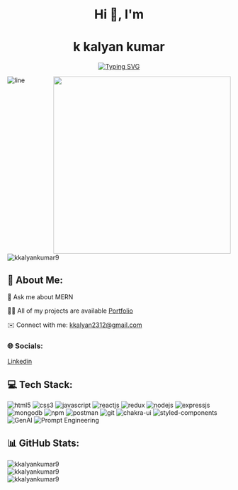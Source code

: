 <h1 align="center">Hi 👋, I'm </h1>
<h1 align="center"> k kalyan kumar</h1>
<p align="center"><a href="https://git.io/typing-svg"><img src="https://readme-typing-svg.demolab.com?font=Fira+Code&pause=1000&color=purple&center=true&width=435&lines=Aspiring+MERN+Stack+Developer;Currently+Learning+GenAI" alt="Typing SVG" /></a></p>

<img  src="https://user-images.githubusercontent.com/73097560/115834477-dbab4500-a447-11eb-908a-139a6edaec5c.gif" alt="line" />
<img align="right" width="400" src="https://sbr-technologies.com/wp-content/uploads/2021/07/Mern-Stack-Developer.png"/>

<p align="left"> <img src="https://komarev.com/ghpvc/?username=kkalyankumar9&label=Profile%20views&color=0e75b6&style=flat" alt="kkalyankumar9" /> </p>
  
## 💫 About Me:
<p>💬 Ask me about MERN</p>
  


<P>👨‍💻 All of my projects are available <a href="https://kkalyankumar9.github.io/">Portfolio</a></P>
<div align="left">
  <p> ✉️ Connect with me: <a href="mailto:kkalyan2312@gmail.com">kkalyan2312@gmail.com</a></p>

</div>
  <h3 align="left">    🌐 Socials:</h3>
  <p>
  <a href="https://www.linkedin.com/in/k-kalyan-kumar-a44321163/" target="_blank">
     Linkedin
    </a>
  </p>



## 💻 Tech Stack:
<p >
    <img src="https://img.shields.io/badge/HTML5-E34F26?style=for-the-badge&logo=html5&logoColor=E34F26&labelColor=black" alt="html5" />
    <img src="https://img.shields.io/badge/CSS3-1572B6?style=for-the-badge&logo=css3&logoColor=1572B6&labelColor=black" alt="css3" />
    <img src="https://img.shields.io/badge/JavaScript-F7DF1E?style=for-the-badge&logo=javascript&logoColor=F7DF1E&labelColor=black" alt="javascript" />
   <img src="https://img.shields.io/badge/-React-61DBFB?style=for-the-badge&labelColor=black&logo=react&logoColor=61DBFB" alt="reactjs" />
    <img src="https://img.shields.io/badge/Redux-593D88?style=for-the-badge&logo=redux&logoColor=593D88&labelColor=black" alt="redux" />
    <img src="https://img.shields.io/badge/Node.js-339933?style=for-the-badge&logo=nodedotjs&logoColor=339933&labelColor=black" alt="nodejs" />
    <img src="https://img.shields.io/badge/Express.js-000000?style=for-the-badge&logo=express&logoColor=white&labelColor=black" alt="expressjs" />
    <img src="https://img.shields.io/badge/MongoDB-4EA94B?style=for-the-badge&logo=mongodb&logoColor=4EA94B&labelColor=black" alt="mongodb" />
    <img src="https://img.shields.io/badge/npm-CB3837?style=for-the-badge&logo=npm&logoColor=CB3837&labelColor=black" alt="npm" />
    <img src="https://img.shields.io/badge/Postman-FF6C37?style=for-the-badge&logo=Postman&logoColor=FF6C37&labelColor=black" alt="postman" />
    <img src="https://img.shields.io/badge/Git-f44d27?style=for-the-badge&logo=git&logoColor=f44d27&labelColor=black" alt="git" />
    <img src="https://img.shields.io/badge/Chakra%20UI-3bc7bd?style=for-the-badge&logo=chakraui&logoColor=3bc7bd&labelColor=black" alt="chakra-ui" />
    <img src="https://img.shields.io/badge/styled--components-DB7093?style=for-the-badge&logo=styled-components&logoColor=DB7093&labelColor=black" alt="styled-components" />
    <img src="https://img.shields.io/badge/GenAI-8A2BE2?style=for-the-badge&labelColor=black" alt="GenAI" />
    <img src="https://img.shields.io/badge/Prompt%20Engineering-8A2BE2?style=for-the-badge&labelColor=black" alt="Prompt Engineering" />


</p>

## 📊 GitHub Stats:


<div align="left">
  <img src="https://github-readme-stats.vercel.app/api/top-langs?username=kkalyankumar9&show_icons=true&locale=en&layout=compact" alt="kkalyankumar9" />
</div>

<div align="left">
  <img src="https://github-readme-stats.vercel.app/api?username=kkalyankumar9&show_icons=true&locale=en" alt="kkalyankumar9" />
</div>

<div align="left">
  <img src="https://github-readme-streak-stats.herokuapp.com/?user=kkalyankumar9&" alt="kkalyankumar9" />
</div>

